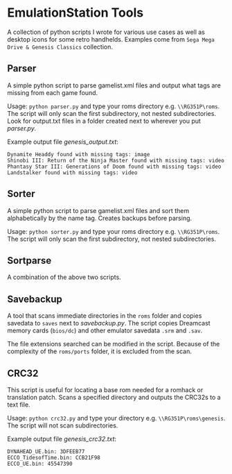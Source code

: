 # EmulationStation Tools
A collection of python scripts I wrote for various use cases as well as desktop icons for some retro handhelds. Examples come from `Sega Mega Drive & Genesis Classics` collection.

## Parser
A simple python script to parse gamelist.xml files and output what tags are missing from each game found.

Usage: `python parser.py` and type your roms directory e.g. `\\RG351P\roms`. The script will only scan the first subdirectory, not nested subdirectories. Look for output.txt files in a folder created next to wherever you put _parser.py_.

Example output file _genesis_output.txt_:
```
Dynamite Headdy found with missing tags: image
Shinobi III: Return of the Ninja Master found with missing tags: video
Phantasy Star III: Generations of Doom found with missing tags: video
Landstalker found with missing tags: video
```

## Sorter
A simple python script to parse gamelist.xml files and sort them alphabetically by the name tag. Creates backups before parsing.

Usage: `python sorter.py` and type your roms directory e.g. `\\RG351P\roms`. The script will only scan the first subdirectory, not nested subdirectories.

## Sortparse
A combination of the above two scripts.

## Savebackup
A tool that scans immediate directories in the `roms` folder and copies savedata to `saves` next to _savebackup.py_. The script copies Dreamcast memory cards (`bios/dc`) and other emulator savedata `.srm` and `.sav`. 

The file extensions searched can be modified in the script. Because of the complexity of the `roms/ports` folder, it is excluded from the scan.

## CRC32
This script is useful for locating a base rom needed for a romhack or translation patch. Scans a specified directory and outputs the CRC32s to a text file.

Usage: `python crc32.py` and type your directory e.g. `\\RG351P\roms\genesis`. The script will not scan subdirectories.

Example output file _genesis_crc32.txt_:
```
DYNAHEAD_UE.bin: 3DFEEB77
ECCO_TidesofTime.bin: CCB21F98
ECCO_UE.bin: 45547390
```
